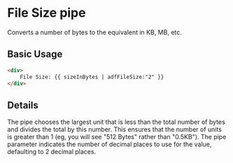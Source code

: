 # File Size pipe

Converts a number of bytes to the equivalent in KB, MB, etc.

## Basic Usage

```HTML
<div>
    File Size: {{ sizeInBytes | adfFileSize:"2" }}
</div>
```

## Details

The pipe chooses the largest unit that is less than the total number of bytes and
divides the total by this number. This ensures that the number of units is greater
than 1 (eg, you will see "512 Bytes" rather than "0.5KB"). The pipe parameter indicates
the number of decimal places to use for the value, defaulting to 2 decimal places.
